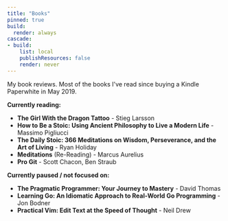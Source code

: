 ```yaml
---
title: "Books"
pinned: true
build:
  render: always
cascade:
- build:
    list: local
    publishResources: false
    render: never
---
```


My book reviews. Most of the books I've read since buying a Kindle Paperwhite in May 2019. 

**Currently reading:**
- **The Girl With the Dragon Tattoo** - Stieg Larsson
- **How to Be a Stoic: Using Ancient Philosophy to Live a Modern Life** - Massimo Pigliucci
- **The Daily Stoic: 366 Meditations on Wisdom, Perseverance, and the Art of Living** - Ryan Holiday
- **Meditations** (Re-Reading) - Marcus Aurelius
- **Pro Git** - Scott Chacon, Ben Straub

**Currently paused / not focused on:**
- **The Pragmatic Programmer: Your Journey to Mastery** - David Thomas
- **Learning Go: An Idiomatic Approach to Real-World Go Programming** - Jon Bodner
- **Practical Vim: Edit Text at the Speed of Thought** - Neil Drew
